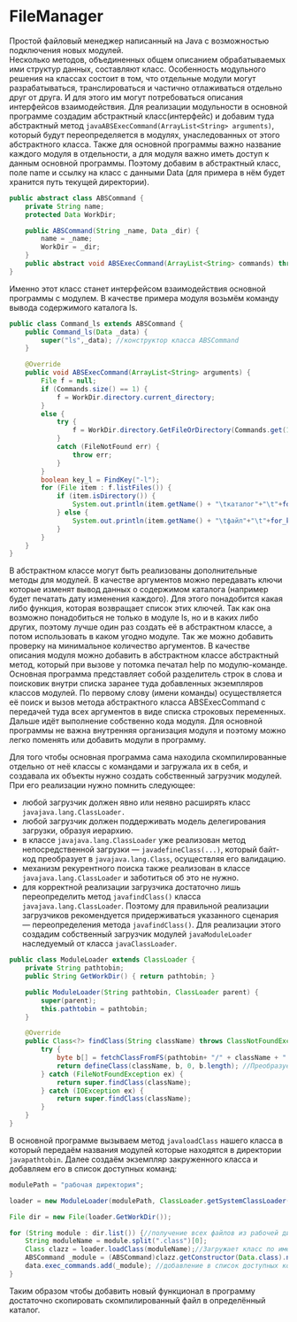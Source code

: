 # FileManager
Простой файловый менеджер написанный на Java с возможностью подключения новых модулей.  
Несколько методов, объединенных общем описанием обрабатываемых ими структур данных, составляют класс. Особенность модульного решения на классах состоит в том, что отдельные модули могут разрабатываться, транслироваться и частично отлаживаться отдельно друг от друга. И для этого им могут потребоваться описания интерфейсов взаимодействия.
Для реализации модульности в основной программе создадим абстрактный класс(интерфейс) и добавим туда абстрактный метод ```javaABSExecCommand(ArrayList<String> arguments)```, который будут переопределяется в модулях, унаследованных от этого абстрактного класса. Также для основной программы важно название каждого модуля в отдельности, а для модуля важно иметь доступ к данным основной программы. Поэтому добавим в абстрактный класс, поле name и ссылку на класс с данными Data (для примера в нём будет хранится путь текущей директории).  
```java
public abstract class ABSCommand {
    private String name;
    protected Data WorkDir;

    public ABSCommand(String _name, Data _dir) {
        name = _name;
        WorkDir = _dir;
    }
    public abstract void ABSExecCommand(ArrayList<String> commands) throws FileNotFound, IOException, ExeptionOnCommand;
}
```
Именно этот класс станет интерфейсом взаимодействия основной программы с модулем. В качестве примера модуля возьмём команду вывода содержимого каталога ls.
```java
public class Command_ls extends ABSCommand {
    public Command_ls(Data _data) {
        super("ls",_data); //конструктор класса ABSCommand 
    }

    @Override
    public void ABSExecCommand(ArrayList<String> arguments) {
        File f = null;
        if (Commands.size() == 1) {
            f = WorkDir.directory.current_directory;
        }
        else {
            try {
                f = WorkDir.directory.GetFileOrDirectory(Commands.get(1), TypeOfFile.Directory);
            }
            catch (FileNotFound err) {
                throw err;
            }
        }
        boolean key_l = FindKey("-l");
        for (File item : f.listFiles()) {
            if (item.isDirectory()) {
                System.out.println(item.getName() + "\tкаталог"+"\t"+for_key_l(key_l,item));
            } else {
                System.out.println(item.getName() + "\tфайл"+"\t"+for_key_l(key_l,item));
            }
        }
    }
}
```
В абстрактном классе могут быть реализованы дополнительные методы для модулей. В качестве аргументов можно передавать ключи которые изменят вывод данных о содержимом каталога (например будет печатать дату изменения каждого). Для этого понадобится какая либо функция, которая возвращает список этих ключей. Так как она возможно понадобиться не только в модуле ls, но и в каких либо других, поэтому лучше один раз создать её в абстрактном классе, а потом использовать в каком угодно модуле. Так же можно добавить проверку на минимальное количество аргументов. В качестве описания модуля можно добавить в абстрактном классе абстрактный метод, который при вызове у потомка печатал help по модулю-команде.
Основная программа представляет собой разделитель строк в слова и поисковик внутри списка заранее туда добавленных экземпляров классов модулей. По первому слову (имени команды) осуществляется её поиск и вызов метода абстрактного класса ABSExecCommand с передачей туда всех аргументов в виде списка строковых переменных. Дальше идёт выполнение собственно кода модуля. Для основной программы не важна внутренняя организация модуля и поэтому можно легко поменять или добавить модули в программу.

Для того чтобы основная программа сама находила скомпилированные отдельно от неё классы с командами и загружала их в себя, и создавала их объекты нужно создать собственный загрузчик модулей.
При его реализации нужно помнить следующее:
- любой загрузчик должен явно или неявно расширять класс ```javajava.lang.ClassLoader.```
- любой загрузчик должен поддерживать модель делегирования загрузки, образуя иерархию.
- в классе ```javajava.lang.ClassLoader``` уже реализован метод непосредственной загрузки — ```javadefineClass(...)```, который байт-код преобразует в ```javajava.lang.Class```, осуществляя его валидацию.
- механизм рекурентного поиска также реализован в классе ```javajava.lang.ClassLoader``` и заботиться об это не нужно.
- для корректной реализации загрузчика достаточно лишь переопределить метод ```javafindClass()``` класса ```javajava.lang.ClassLoader```.
Поэтому для правильной реализации загрузчиков рекомендуется придерживаться указанного сценария — переопределения метода ```javafindClass()```.
Для реализации этого создадим собственный загрузчик модулей ```javaModuleLoader``` наследуемый от класса ```javaClassLoader```. 
```java
public class ModuleLoader extends ClassLoader {
    private String pathtobin;
    public String GetWorkDir() { return pathtobin; }

    public ModuleLoader(String pathtobin, ClassLoader parent) {
        super(parent);
        this.pathtobin = pathtobin;
    }

    @Override
    public Class<?> findClass(String className) throws ClassNotFoundException { //переопределение метода findClass()
        try {
            byte b[] = fetchClassFromFS(pathtobin+ "/" + className + ".class"); //метод класса вернёт файл в виде массив байт
            return defineClass(className, b, 0, b.length); //Преобразует массив байт в экземпляр класса Class
        } catch (FileNotFoundException ex) {
            return super.findClass(className);
        } catch (IOException ex) {
            return super.findClass(className);
        }
    }
}
```
В основной программе вызываем метод ```javaloadClass``` нашего класса в который передаём названия модулей которые находятся в директории ```javapathtobin```. Далее создаём экземпляр закруженного класса и добавляем его в список доступных команд:
```java
modulePath = "рабочая директория";

loader = new ModuleLoader(modulePath, ClassLoader.getSystemClassLoader());//наш загрузчик

File dir = new File(loader.GetWorkDir());

for (String module : dir.list()) {//получение всех файлов из рабочей директории
    String moduleName = module.split(".class")[0];
    Class clazz = loader.loadClass(moduleName);//Загружает класс по имени
    ABSCommand _module = (ABSCommand)clazz.getConstructor(Data.class).newInstance(data);//создание экземпляра модуля(команды)
    data.exec_commands.add(_module); //добавление в список доступных команд
}
```
Таким образом чтобы добавить новый функционал в программу достаточно скопировать скомпилированный файл в определённый каталог.
